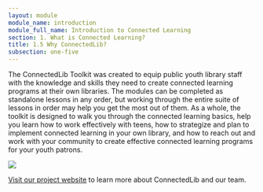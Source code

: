 ```yaml
---
layout: module
module_name: introduction
module_full_name: Introduction to Connected Learning
section: 1. What is Connected Learning?
title: 1.5 Why ConnectedLib?
subsection: one-five
---
```


The ConnectedLib Toolkit was created to equip public youth library staff with the knowledge and skills they need to create connected learning programs at their own libraries. The modules can be completed as standalone lessons in any order, but working through the entire suite of lessons in order may help you get the most out of them. As a whole, the toolkit is designed to walk you through the connected learning basics, help you learn how to work effectively with teens, how to strategize and plan to implement connected learning in your own library, and how to reach out and work with your community to create effective connected learning programs for your youth patrons. 

<img src="../../assets/img/modules_grid.png"/>

[Visit our project website](http://connectedlib.ischool.uw.edu) to learn more about ConnectedLib and our team.
